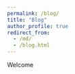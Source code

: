 ```yaml
---
permalink: /blog/
title: "Blog"
author_profile: true
redirect_from: 
  - /md/
  - /blog.html
---
```



Welcome